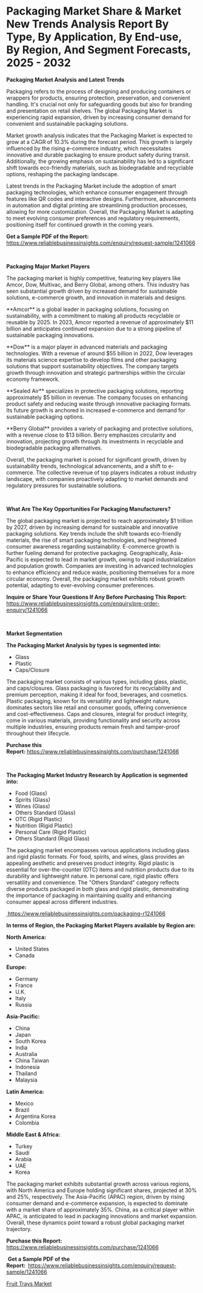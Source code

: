 <p><h1>Packaging Market Share & Market New Trends Analysis Report By Type, By Application, By End-use, By Region, And Segment Forecasts, 2025 - 2032</h1></p><p><strong>Packaging Market Analysis and Latest Trends</strong></p>
<p><p>Packaging refers to the process of designing and producing containers or wrappers for products, ensuring protection, preservation, and convenient handling. It's crucial not only for safeguarding goods but also for branding and presentation on retail shelves. The global Packaging Market is experiencing rapid expansion, driven by increasing consumer demand for convenient and sustainable packaging solutions.</p><p>Market growth analysis indicates that the Packaging Market is expected to grow at a CAGR of 10.3% during the forecast period. This growth is largely influenced by the rising e-commerce industry, which necessitates innovative and durable packaging to ensure product safety during transit. Additionally, the growing emphasis on sustainability has led to a significant shift towards eco-friendly materials, such as biodegradable and recyclable options, reshaping the packaging landscape.</p><p>Latest trends in the Packaging Market include the adoption of smart packaging technologies, which enhance consumer engagement through features like QR codes and interactive designs. Furthermore, advancements in automation and digital printing are streamlining production processes, allowing for more customization. Overall, the Packaging Market is adapting to meet evolving consumer preferences and regulatory requirements, positioning itself for continued growth in the coming years.</p></p>
<p><strong>Get a Sample PDF of the Report:&nbsp;</strong> <a href="https://www.reliablebusinessinsights.com/enquiry/request-sample/1241066?utm_campaign=2215&utm_medium=2&utm_source=Github&utm_content=ia&utm_term=08032025&utm_id=packaging">https://www.reliablebusinessinsights.com/enquiry/request-sample/1241066</a></p>
<p>&nbsp;</p>
<p><strong>Packaging Major Market Players</strong></p>
<p><p>The packaging market is highly competitive, featuring key players like Amcor, Dow, Multivac, and Berry Global, among others. This industry has seen substantial growth driven by increased demand for sustainable solutions, e-commerce growth, and innovation in materials and designs.</p><p>**Amcor** is a global leader in packaging solutions, focusing on sustainability, with a commitment to making all products recyclable or reusable by 2025. In 2023, Amcor reported a revenue of approximately $11 billion and anticipates continued expansion due to a strong pipeline of sustainable packaging innovations.</p><p>**Dow** is a major player in advanced materials and packaging technologies. With a revenue of around $55 billion in 2022, Dow leverages its materials science expertise to develop films and other packaging solutions that support sustainability objectives. The company targets growth through innovation and strategic partnerships within the circular economy framework.</p><p>**Sealed Air** specializes in protective packaging solutions, reporting approximately $5 billion in revenue. The company focuses on enhancing product safety and reducing waste through innovative packaging formats. Its future growth is anchored in increased e-commerce and demand for sustainable packaging options.</p><p>**Berry Global** provides a variety of packaging and protective solutions, with a revenue close to $13 billion. Berry emphasizes circularity and innovation, projecting growth through its investments in recyclable and biodegradable packaging alternatives.</p><p>Overall, the packaging market is poised for significant growth, driven by sustainability trends, technological advancements, and a shift to e-commerce. The collective revenue of top players indicates a robust industry landscape, with companies proactively adapting to market demands and regulatory pressures for sustainable solutions.</p></p>
<p>&nbsp;</p>
<p><strong>What Are The Key Opportunities For Packaging Manufacturers?</strong></p>
<p><p>The global packaging market is projected to reach approximately $1 trillion by 2027, driven by increasing demand for sustainable and innovative packaging solutions. Key trends include the shift towards eco-friendly materials, the rise of smart packaging technologies, and heightened consumer awareness regarding sustainability. E-commerce growth is further fueling demand for protective packaging. Geographically, Asia-Pacific is expected to lead in market growth, owing to rapid industrialization and population growth. Companies are investing in advanced technologies to enhance efficiency and reduce waste, positioning themselves for a more circular economy. Overall, the packaging market exhibits robust growth potential, adapting to ever-evolving consumer preferences.</p></p>
<p><strong>Inquire or Share Your Questions If Any Before Purchasing This Report:</strong> <a href="https://www.reliablebusinessinsights.com/enquiry/pre-order-enquiry/1241066?utm_campaign=2215&utm_medium=2&utm_source=Github&utm_content=ia&utm_term=08032025&utm_id=packaging">https://www.reliablebusinessinsights.com/enquiry/pre-order-enquiry/1241066</a></p>
<p>&nbsp;</p>
<p><strong>Market Segmentation</strong></p>
<p><strong>The Packaging Market Analysis by types is segmented into:</strong></p>
<p><ul><li>Glass</li><li>Plastic</li><li>Caps/Closure</li></ul></p>
<p><p>The packaging market consists of various types, including glass, plastic, and caps/closures. Glass packaging is favored for its recyclability and premium perception, making it ideal for food, beverages, and cosmetics. Plastic packaging, known for its versatility and lightweight nature, dominates sectors like retail and consumer goods, offering convenience and cost-effectiveness. Caps and closures, integral for product integrity, come in various materials, providing functionality and security across multiple industries, ensuring products remain fresh and tamper-proof throughout their lifecycle.</p></p>
<p><strong>Purchase this Report:&nbsp;</strong><a href="https://www.reliablebusinessinsights.com/purchase/1241066?utm_campaign=2215&utm_medium=2&utm_source=Github&utm_content=ia&utm_term=08032025&utm_id=packaging">https://www.reliablebusinessinsights.com/purchase/1241066</a></p>
<p>&nbsp;</p>
<p><strong>The Packaging Market Industry Research by Application is segmented into:</strong></p>
<p><ul><li>Food (Glass)</li><li>Spirits (Glass)</li><li>Wines (Glass)</li><li>Others Standard (Glass)</li><li>OTC (Rigid Plastic)</li><li>Nutrition (Rigid Plastic)</li><li>Personal Care (Rigid Plastic)</li><li>Others Standard (Rigid Glass)</li></ul></p>
<p><p>The packaging market encompasses various applications including glass and rigid plastic formats. For food, spirits, and wines, glass provides an appealing aesthetic and preserves product integrity. Rigid plastic is essential for over-the-counter (OTC) items and nutrition products due to its durability and lightweight nature. In personal care, rigid plastic offers versatility and convenience. The "Others Standard" category reflects diverse products packaged in both glass and rigid plastic, demonstrating the importance of packaging in maintaining quality and enhancing consumer appeal across different industries.</p></p>
<p><a href="https://www.reliablebusinessinsights.com/packaging-r1241066?utm_campaign=2215&utm_medium=2&utm_source=Github&utm_content=ia&utm_term=08032025&utm_id=packaging">&nbsp;https://www.reliablebusinessinsights.com/packaging-r1241066</a></p>
<p><strong>In terms of Region, the Packaging Market Players available by Region are:</strong></p>
<p>
    <p> <strong> North America: </strong>
        <ul>
            <li>United States</li>
            <li>Canada</li>
        </ul>
        </p> 
    <p> <strong> Europe: </strong>
        <ul>
            <li>Germany</li>
            <li>France</li>
            <li>U.K.</li>
            <li>Italy</li>
            <li>Russia</li>
        </ul>
        </p> 
    <p> <strong> Asia-Pacific: </strong>
        <ul>
            <li>China</li>
            <li>Japan</li>
            <li>South Korea</li>
            <li>India</li>
            <li>Australia</li>
            <li>China Taiwan</li>
            <li>Indonesia</li>
            <li>Thailand</li>
            <li>Malaysia</li>
        </ul>
        </p> 
    <p> <strong> Latin America: </strong>
        <ul>
            <li>Mexico</li>
            <li>Brazil</li>
            <li>Argentina Korea</li>
            <li>Colombia</li>
        </ul>
        </p> 
    <p> <strong> Middle East & Africa: </strong>
        <ul>
            <li>Turkey</li>
            <li>Saudi</li>
            <li>Arabia</li>
            <li>UAE</li>
            <li>Korea</li>
        </ul>
    </p>
    </p>
<p><p>The packaging market exhibits substantial growth across various regions, with North America and Europe holding significant shares, projected at 30% and 25%, respectively. The Asia-Pacific (APAC) region, driven by rising consumer demand and e-commerce expansion, is expected to dominate with a market share of approximately 35%. China, as a critical player within APAC, is anticipated to lead in packaging innovations and market expansion. Overall, these dynamics point toward a robust global packaging market trajectory.</p></p>
<p><strong>Purchase this Report: </strong><a href="https://www.reliablebusinessinsights.com/purchase/1241066?utm_campaign=2215&utm_medium=2&utm_source=Github&utm_content=ia&utm_term=08032025&utm_id=packaging">https://www.reliablebusinessinsights.com/purchase/1241066</a></p>
<p>&nbsp;<strong>Get a Sample PDF of the Report:&nbsp;&nbsp;</strong><a href="https://www.reliablebusinessinsights.com/enquiry/request-sample/1241066?utm_campaign=2215&utm_medium=2&utm_source=Github&utm_content=ia&utm_term=08032025&utm_id=packaging">https://www.reliablebusinessinsights.com/enquiry/request-sample/1241066</a></p>
<p><strong></strong></p>
<p><p><a href="https://github.com/SanjidaMahmud54/Market-Research-Report-List-1/blob/main/fruit-trays-market.md?utm_campaign=2215&utm_medium=2&utm_source=Github&utm_content=ia&utm_term=08032025&utm_id=packaging">Fruit Trays Market</a></p></p>